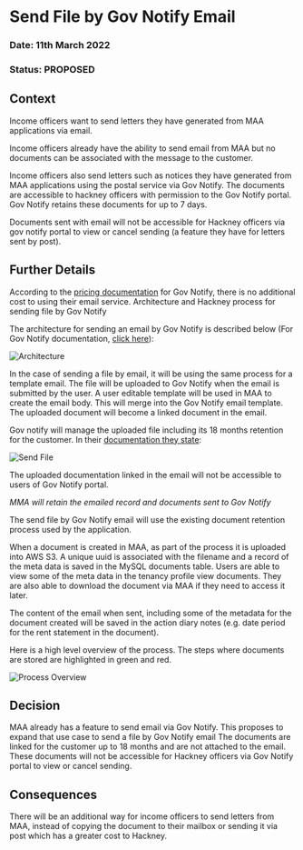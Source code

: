 # Send File by Gov Notify Email

### **Date:** 11th March 2022

### **Status:** PROPOSED

## **Context**

Income officers want to send letters they have generated from MAA applications via email.

Income officers already have the ability to send email from MAA but no documents can be associated with the message to the customer.

Income officers also send letters such as notices they have generated from MAA applications using the postal service via Gov Notify. The documents are accessible to hackney officers with permission to the Gov Notify portal. Gov Notify retains these documents for up to 7 days.

Documents sent with email will not be accessible for Hackney officers via gov notify portal to view or cancel sending (a feature they have for letters sent by post).

## **Further Details**

According to the [pricing documentation](https://www.notifications.service.gov.uk/pricing) for Gov Notify, there is no additional cost to using their email service.
Architecture and Hackney process for sending file by Gov Notify

The architecture for sending an email by Gov Notify is described below (For Gov Notify documentation, [click here](https://docs.notifications.service.gov.uk/ruby.html#architecture-for-sending-an-email)):

![Architecture](./doc-images/notify-diagram.png)

In the case of sending a file by email, it will be using the same process for a template email. The file will be uploaded to Gov Notify when the email is submitted by the user. A user editable template will be used in MAA to create the email body. This will merge into the Gov Notify email template. The uploaded document will become a linked document in the email.

Gov notify will manage the uploaded file including its 18 months retention for the customer. In their [documentation they state](https://docs.notifications.service.gov.uk/ruby.html#send-a-file-by-email):

![Send File](./doc-images/send-file.png)

The uploaded documentation linked in the email will not be accessible to users of Gov Notify portal.

_MMA will retain the emailed record and documents sent to Gov Notify_

The send file by Gov Notify email will use the existing document retention process used by the application.

When a document is created in MAA, as part of the process it is uploaded into AWS S3. A unique uuid is associated with the filename and a record of the meta data is saved in the MySQL documents table. Users are able to view some of the meta data in the tenancy profile view documents. They are also able to download the document via MAA if they need to access it later.

The content of the email when sent, including some of the metadata for the document created will be saved in the action diary notes (e.g. date period for the rent statement in the document).

Here is a high level overview of the process. The steps where documents are stored are highlighted in green and red.

![Process Overview](./doc-images/process-overview.png)

## **Decision**

MAA already has a feature to send email via Gov Notify. This proposes to expand that use case to send a file by Gov Notify email The documents are linked for the customer up to 18 months and are not attached to the email. These documents will not be accessible for Hackney officers via Gov Notify portal to view or cancel sending.

## **Consequences**

There will be an additional way for income officers to send letters from MAA, instead of copying the document to their mailbox or sending it via post which has a greater cost to Hackney.
